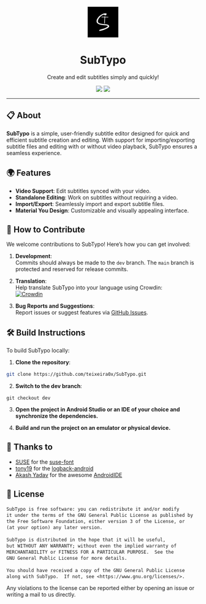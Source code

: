 <p align="center">
  <img src="./app/src/main/res/mipmap-xxxhdpi/ic_launcher.png" alt="SubTypo" width="80" height="80"/>
</p>
<h1 align="center"><b>SubTypo</b></h1>
<p align="center">Create and edit subtitles simply and quickly!</p>

<div align="center">

[![](https://img.shields.io/github/v/release/teixeira0x/SubTypo?include_prereleases&style=for-the-badge&logo=GitHub&label=GitHub)](https://github.com/teixeira0x/SubTypo/releases) 
[![](https://img.shields.io/endpoint?url=https://apt.izzysoft.de/fdroid/api/v1/shield/com.teixeira0x.subtypo&style=for-the-badge)](https://apt.izzysoft.de/fdroid/index/apk/com.teixeira0x.subtypo)

</div>

---

## 📋 About

**SubTypo** is a simple, user-friendly subtitle editor designed for quick and efficient subtitle creation and editing. With support for importing/exporting subtitle files and editing with or without video playback, SubTypo ensures a seamless experience.

## 🌍 Features

- **Video Support**: Edit subtitles synced with your video.
- **Standalone Editing**: Work on subtitles without requiring a video.
- **Import/Export**: Seamlessly import and export subtitle files.
- **Material You Design**: Customizable and visually appealing interface.


## 🤝 How to Contribute

We welcome contributions to SubTypo! Here’s how you can get involved:

1. **Development**:  
   Commits should always be made to the `dev` branch. The `main` branch is protected and reserved for release commits.  

2. **Translation**:  
   Help translate SubTypo into your language using Crowdin:  
   [![Crowdin](https://badges.crowdin.net/subtypo/localized.svg)](https://crowdin.com/project/subtypo)

3. **Bug Reports and Suggestions**:  
   Report issues or suggest features via [GitHub Issues](https://github.com/teixeira0x/SubTypo/issues).

## 🛠️ Build Instructions

To build SubTypo locally:
1. **Clone the repository**:  

```bash
git clone https://github.com/teixeira0x/SubTypo.git
```

2. **Switch to the dev branch**:

```
git checkout dev
```

3. **Open the project in Android Studio or an IDE of your choice and synchronize the dependencies.**

4. **Build and run the project on an emulator or physical device.**

## 🙏 Thanks to
- [SUSE](https://github.com/SUSE) for the [suse-font](https://github.com/SUSE/suse-font)
- [tony19](https://github.com/tony19) for the [logback-android](https://github.com/tony19/logback-android)
- [Akash Yadav](https://github.com/itsaky) for the awesome [AndroidIDE](https://github.com/AndroidIDEOfficial/AndroidIDE)

## 📜 License

```
SubTypo is free software: you can redistribute it and/or modify
it under the terms of the GNU General Public License as published by
the Free Software Foundation, either version 3 of the License, or
(at your option) any later version.

SubTypo is distributed in the hope that it will be useful,
but WITHOUT ANY WARRANTY; without even the implied warranty of
MERCHANTABILITY or FITNESS FOR A PARTICULAR PURPOSE.  See the
GNU General Public License for more details.

You should have received a copy of the GNU General Public License
along with SubTypo.  If not, see <https://www.gnu.org/licenses/>.
```

Any violations to the license can be reported either by opening an issue or writing a mail to us
directly.
